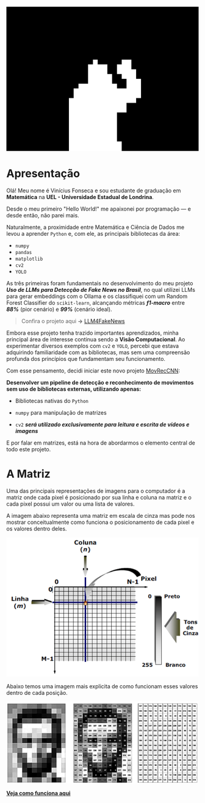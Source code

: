 
![wave](media/static/wave.gif)

# **Apresentação**
Olá! Meu nome é Vinícius Fonseca e sou estudante de graduação em **Matemática** na **UEL - Universidade Estadual de Londrina**.  

Desde o meu primeiro "Hello World!" me apaixonei por programação — e desde então, não parei mais.  

Naturalmente, a proximidade entre Matemática e Ciência de Dados me levou a aprender ``Python`` e, com ele, as principais bibliotecas da área:

  - `numpy`
  - `pandas`
  - `matplotlib`
  - `cv2`
  - `YOLO`

As três primeiras foram fundamentais no desenvolvimento do meu projeto ***Uso de LLMs para Detecção de Fake News no Brasil***, no qual utilizei LLMs para gerar embeddings com o Ollama e os classifiquei com um Random Forest Classifier do `scikit-learn`, alcançando métricas ***f1-macro*** entre ***88%*** (pior cenário) e ***99%*** (cenário ideal).

>Confira o projeto aqui **→** [LLM4FakeNews](https://github.com/Viniks07/LLM4FakeNews)   

  
Embora esse projeto tenha trazido importantes aprendizados, minha principal área de interesse continua sendo a **Visão Computacional**.
Ao experimentar diversos exemplos com `cv2` e `YOLO`, percebi que estava adquirindo familiaridade com as bibliotecas, mas sem uma compreensão profunda dos princípios que fundamentam seu funcionamento.

Com esse pensamento, decidi iniciar este novo projeto [MovRecCNN](https://github.com/Viniks07/MovRecMLP):
  
 **Desenvolver um pipeline de detecção e reconhecimento de movimentos sem uso de bibliotecas externas, utilizando apenas:**

- Bibliotecas nativas do ``Python``

- ``numpy`` para manipulação de matrizes

- ``cv2`` ***será utilizado exclusivamente para leitura e escrita de vídeos e imagens***

E por falar em matrizes, está na hora de abordarmos o elemento central de todo este projeto.

# **A Matriz**

Uma das principais representações de imagens para o computador é a matriz onde cada pixel é posicionado por sua linha e coluna na matriz e o cada pixel possui um valor ou uma lista de valores.

A imagem abaixo representa uma matriz em escala de cinza mas pode nos mostrar conceitualmente como funciona o posicionamento de cada pixel e os valores dentro deles.

![Representação Matriz](media/static/matrix_representation.png)

Abaixo temos uma imagem mais explicita de como funcionam esses valores dentro de cada posição.

![Matriz RGB](media/static/gray_matrix.png)

[**Veja como funciona aqui**](https://viniks07.github.io/MovRecMLP/media/interactive/simulador_de_pixel.html)
